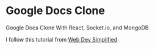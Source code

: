 # Google Docs Clone

Google Docs Clone With React, Socket.io, and MongoDB

I follow this tutorial from [Web Dev Simplified](https://youtu.be/iRaelG7v0OU "How To Build A Google Docs Clone With React, Socket.io, and MongoDB").
